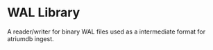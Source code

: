 # WAL Library
A reader/writer for binary WAL files used as a intermediate format for atriumdb ingest.
